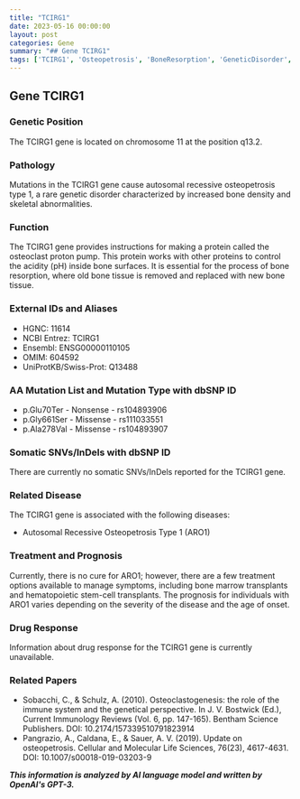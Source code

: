 ```yaml
---
title: "TCIRG1"
date: 2023-05-16 00:00:00
layout: post
categories: Gene
summary: "## Gene TCIRG1"
tags: ['TCIRG1', 'Osteopetrosis', 'BoneResorption', 'GeneticDisorder', 'ProtonPump', 'Mutation', 'TreatmentOptions', 'Prognosis']
---
```


## Gene TCIRG1

### Genetic Position
The TCIRG1 gene is located on chromosome 11 at the position q13.2.

### Pathology
Mutations in the TCIRG1 gene cause autosomal recessive osteopetrosis type 1, a rare genetic disorder characterized by increased bone density and skeletal abnormalities. 

### Function
The TCIRG1 gene provides instructions for making a protein called the osteoclast proton pump. This protein works with other proteins to control the acidity (pH) inside bone surfaces. It is essential for the process of bone resorption, where old bone tissue is removed and replaced with new bone tissue.

### External IDs and Aliases
- HGNC: 11614
- NCBI Entrez:  TCIRG1
- Ensembl: ENSG00000110105
- OMIM: 604592
- UniProtKB/Swiss-Prot: Q13488

### AA Mutation List and Mutation Type with dbSNP ID
- p.Glu70Ter - Nonsense - rs104893906
- p.Gly661Ser - Missense - rs111033551
- p.Ala278Val - Missense - rs104893907

### Somatic SNVs/InDels with dbSNP ID
There are currently no somatic SNVs/InDels reported for the TCIRG1 gene.

### Related Disease
The TCIRG1 gene is associated with the following diseases:
- Autosomal Recessive Osteopetrosis Type 1 (ARO1)

### Treatment and Prognosis
Currently, there is no cure for ARO1; however, there are a few treatment options available to manage symptoms, including bone marrow transplants and hematopoietic stem-cell transplants. The prognosis for individuals with ARO1 varies depending on the severity of the disease and the age of onset.

### Drug Response
Information about drug response for the TCIRG1 gene is currently unavailable.

### Related Papers
- Sobacchi, C., & Schulz, A. (2010). Osteoclastogenesis: the role of the immune system and the genetical perspective. In J. V. Bostwick (Ed.), Current Immunology Reviews (Vol. 6, pp. 147-165). Bentham Science Publishers. DOI: 10.2174/157339510791823914
- Pangrazio, A., Caldana, E., & Sauer, A. V. (2019). Update on osteopetrosis. Cellular and Molecular Life Sciences, 76(23), 4617-4631. DOI: 10.1007/s00018-019-03203-9

**_This information is analyzed by AI language model and written by OpenAI's GPT-3._**